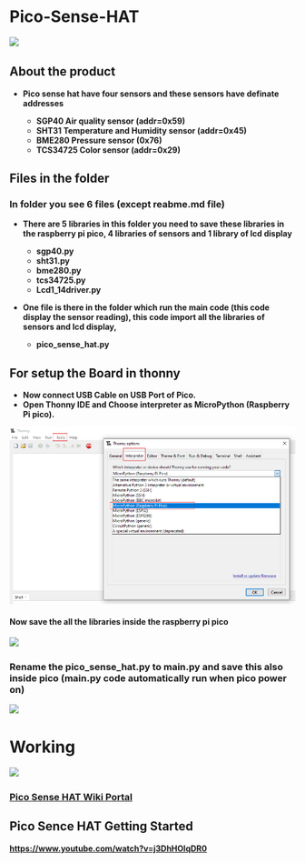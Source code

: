# Pico-Sense-HAT

<img src= "https://github.com/sbcshop/Pico-Sense-HAT/blob/main/Images/img3.jpg" />


## About the product
* <b> Pico sense hat have four sensors and these sensors have definate addresses
  * <b> SGP40 Air quality sensor (addr=0x59)
  * <b> SHT31 Temperature and Humidity sensor (addr=0x45)
  * <b> BME280 Pressure sensor (0x76)
  * <b> TCS34725 Color sensor (addr=0x29)
 
 
## Files in the folder
### In folder you see 6 files (except reabme.md file)
* <b>There are 5 libraries in this folder you need to save these libraries in the raspberry pi pico,
     4 libraries of sensors and 1 library of lcd display
  * <b> sgp40.py 
  * <b> sht31.py
  * <b> bme280.py
  * <b> tcs34725.py
  * <b> Lcd1_14driver.py
 
* <b> One file is there in the folder which run the main code (this code display the sensor reading),
      this code import all the libraries of sensors and lcd display,
   * <b> pico_sense_hat.py
 
 
 
## For setup the Board in thonny </b>
* Now connect USB Cable on USB Port of Pico.
* Open Thonny IDE and Choose interpreter as MicroPython (Raspberry Pi pico).

<img src="https://github.com/sbcshop/Raspberry-Pi-Pico-RFID-Expansion/blob/main/images/thonny-interpreter.PNG" />
 
 
 
#### Now save the all the libraries inside the raspberry pi pico 
<img src= "https://github.com/sbcshop/Pico-Sense-HAT/blob/main/Images/img2.jpg" />
 
### Rename the pico_sense_hat.py to main.py and save this also inside pico (main.py code automatically run when pico power on)
 
<img src= "https://github.com/sbcshop/Pico-Sense-HAT/blob/main/Images/img1.jpg" />
 
 # Working
 <img src= "https://github.com/sbcshop/Pico-Sense-HAT/blob/main/Images/img4.jpg" />

### <a href="https://learn.sb-components.co.uk/Pico-Sense-HAT" > Pico Sense HAT Wiki Portal </a>
 
## Pico Sence HAT Getting Started
 
https://www.youtube.com/watch?v=j3DhHOlqDR0
 
